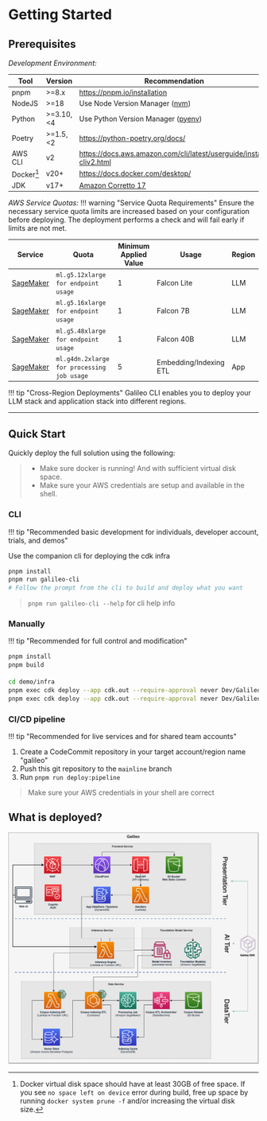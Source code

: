 # Getting Started

## Prerequisites

*Development Environment:*

|   Tool                |   Version   |    Recommendation            |
| --------------------- | ----------- | ---------------------------- |
| pnpm                  | >=8.x       | https://pnpm.io/installation |
| NodeJS                | >=18        | Use Node Version Manager ([nvm](https://github.com/nvm-sh/nvm)) |
| Python                | >=3.10,<4   | Use Python Version Manager ([pyenv](https://github.com/pyenv/pyenv)) |
| Poetry                | >=1.5,<2    | https://python-poetry.org/docs/ |
| AWS CLI               | v2          | https://docs.aws.amazon.com/cli/latest/userguide/install-cliv2.html |
| Docker[^1] | v20+     | https://docs.docker.com/desktop/ |
| JDK                   | v17+        | [Amazon Corretto 17](https://docs.aws.amazon.com/corretto/latest/corretto-17-ug/downloads-list.html) |

[^1]: Docker virtual disk space should have at least 30GB of free space. If you see `no space left on device` error during build, free up space by running `docker system prune -f` and/or increasing the virtual disk size.

*AWS Service Quotas:*
!!! warning "Service Quota Requirements"
    Ensure the necessary service quota limits are increased based on your configuration before deploying. The deployment performs a check and will fail early if limits are not met.

| Service | Quota | Minimum Applied Value | Usage | Region |
| --- | --- | --- | --- | --- |
| [SageMaker](https://console.aws.amazon.com/servicequotas/home/services/sagemaker/quotas) | `ml.g5.12xlarge for endpoint usage`        | 1                     | Falcon Lite            | LLM    |
| [SageMaker](https://console.aws.amazon.com/servicequotas/home/services/sagemaker/quotas) | `ml.g5.16xlarge for endpoint usage`        | 1                     | Falcon 7B              | LLM    |
| [SageMaker](https://console.aws.amazon.com/servicequotas/home/services/sagemaker/quotas) | `ml.g5.48xlarge for endpoint usage`        | 1                     | Falcon 40B             | LLM    |
| [SageMaker](https://console.aws.amazon.com/servicequotas/home/services/sagemaker/quotas) | `ml.g4dn.2xlarge for processing job usage` | 5                     | Embedding/Indexing ETL | App    |


!!! tip "Cross-Region Deployments"
    Galileo CLI enables you to deploy your LLM stack and application stack into different regions.

---

## Quick Start

Quickly deploy the full solution using the following:

> * Make sure docker is running! And with sufficient virtual disk space.
> * Make sure your AWS credentials are setup and available in the shell.

### CLI
!!! tip "Recommended basic development for individuals, developer account, trials, and demos"

Use the companion cli for deploying the cdk infra


```sh
pnpm install
pnpm run galileo-cli
# Follow the prompt from the cli to build and deploy what you want
```

> `pnpm run galileo-cli --help` for cli help info

### Manually
!!! tip "Recommended for full control and modification"

```sh
pnpm install
pnpm build

cd demo/infra
pnpm exec cdk deploy --app cdk.out --require-approval never Dev/Galileo
pnpm exec cdk deploy --app cdk.out --require-approval never Dev/Galileo-SampleDataset # (optional)
```

### CI/CD pipeline
!!! tip "Recommended for live services and for shared team accounts"

1. Create a CodeCommit repository in your target account/region name "galileo"
1. Push this git repository to the `mainline` branch
1. Run `pnpm run deploy:pipeline`

> Make sure your AWS credentials in your shell are correct

## What is deployed?

![](../../assets/images/galileo-arch.png)
